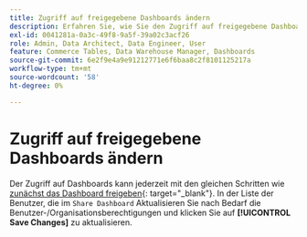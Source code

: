 ```yaml
---
title: Zugriff auf freigegebene Dashboards ändern
description: Erfahren Sie, wie Sie den Zugriff auf freigegebene Dashboards ändern können.
exl-id: 0041281a-0a3c-49f8-9a5f-39a02c3acf26
role: Admin, Data Architect, Data Engineer, User
feature: Commerce Tables, Data Warehouse Manager, Dashboards
source-git-commit: 6e2f9e4a9e91212771e6f6baa8c2f8101125217a
workflow-type: tm+mt
source-wordcount: '58'
ht-degree: 0%

---
```


# Zugriff auf freigegebene Dashboards ändern

Der Zugriff auf Dashboards kann jederzeit mit den gleichen Schritten wie [zunächst das Dashboard freigeben](../../data-user/dashboards/share-dashboard-with-users.md){: target=&quot;_blank&quot;}. In der Liste der Benutzer, die im `Share Dashboard` Aktualisieren Sie nach Bedarf die Benutzer-/Organisationsberechtigungen und klicken Sie auf **[!UICONTROL Save Changes]** zu aktualisieren.
